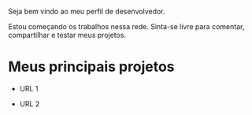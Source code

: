 Seja bem vindo ao meu perfil de desenvolvedor.

Estou começando os trabalhos nessa rede. Sinta-se livre para comentar, compartilhar e testar meus projetos.

# Meus principais projetos

- URL 1

- URL 2

<!--
**br-vitor/br-vitor** is a ✨ _special_ ✨ repository because its `README.md` (this file) appears on your GitHub profile.

Here are some ideas to get you started:

- 🔭 I’m currently working on ...
- 🌱 I’m currently learning ...
- 👯 I’m looking to collaborate on ...
- 🤔 I’m looking for help with ...
- 💬 Ask me about ...
- 📫 How to reach me: ...
- 😄 Pronouns: ...
- ⚡ Fun fact: ...
-->
